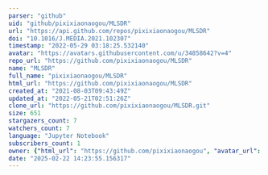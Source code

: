 ```yaml
---
parser: "github"
uid: "github/pixixiaonaogou/MLSDR"
url: "https://api.github.com/repos/pixixiaonaogou/MLSDR"
doi: "10.1016/J.MEDIA.2021.102307"
timestamp: "2022-05-29 03:18:25.532140"
avatar: "https://avatars.githubusercontent.com/u/34858642?v=4"
repo_url: "https://github.com/pixixiaonaogou/MLSDR"
name: "MLSDR"
full_name: "pixixiaonaogou/MLSDR"
html_url: "https://github.com/pixixiaonaogou/MLSDR"
created_at: "2021-08-03T09:43:49Z"
updated_at: "2022-05-21T02:51:26Z"
clone_url: "https://github.com/pixixiaonaogou/MLSDR.git"
size: 651
stargazers_count: 7
watchers_count: 7
language: "Jupyter Notebook"
subscribers_count: 1
owner: {"html_url": "https://github.com/pixixiaonaogou", "avatar_url": "https://avatars.githubusercontent.com/u/34858642?v=4", "login": "pixixiaonaogou", "type": "User"}
date: "2025-02-22 14:23:55.156317"
---
```


